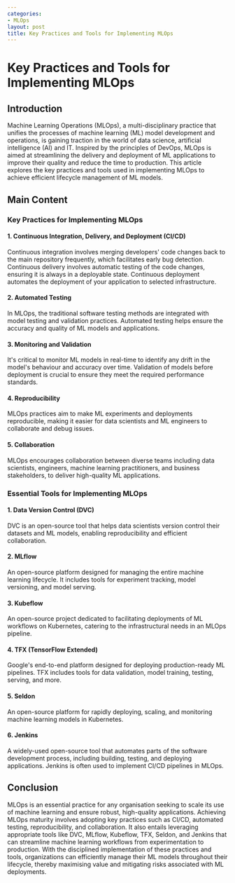 ```yaml
---
categories:
- MLOps
layout: post
title: Key Practices and Tools for Implementing MLOps
---
```


# Key Practices and Tools for Implementing MLOps

## Introduction
Machine Learning Operations (MLOps), a multi-disciplinary practice that unifies the processes of machine learning (ML) model development and operations, is gaining traction in the world of data science, artificial intelligence (AI) and IT. Inspired by the principles of DevOps, MLOps is aimed at streamlining the delivery and deployment of ML applications to improve their quality and reduce the time to production. This article explores the key practices and tools used in implementing MLOps to achieve efficient lifecycle management of ML models.

## Main Content

### Key Practices for Implementing MLOps

#### 1. Continuous Integration, Delivery, and Deployment (CI/CD)

Continuous integration involves merging developers' code changes back to the main repository frequently, which facilitates early bug detection. Continuous delivery involves automatic testing of the code changes, ensuring it is always in a deployable state. Continuous deployment automates the deployment of your application to selected infrastructure.

#### 2. Automated Testing

In MLOps, the traditional software testing methods are integrated with model testing and validation practices. Automated testing helps ensure the accuracy and quality of ML models and applications.

#### 3. Monitoring and Validation

It's critical to monitor ML models in real-time to identify any drift in the model's behaviour and accuracy over time. Validation of models before deployment is crucial to ensure they meet the required performance standards.

#### 4. Reproducibility

MLOps practices aim to make ML experiments and deployments reproducible, making it easier for data scientists and ML engineers to collaborate and debug issues.

#### 5. Collaboration  

MLOps encourages collaboration between diverse teams including data scientists, engineers, machine learning practitioners, and business stakeholders, to deliver high-quality ML applications.

### Essential Tools for Implementing MLOps

#### 1. Data Version Control (DVC)

DVC is an open-source tool that helps data scientists version control their datasets and ML models, enabling reproducibility and efficient collaboration.

#### 2. MLflow

An open-source platform designed for managing the entire machine learning lifecycle. It includes tools for experiment tracking, model versioning, and model serving.

#### 3. Kubeflow

An open-source project dedicated to facilitating deployments of ML workflows on Kubernetes, catering to the infrastructural needs in an MLOps pipeline.

#### 4. TFX (TensorFlow Extended)

Google's end-to-end platform designed for deploying production-ready ML pipelines. TFX includes tools for data validation, model training, testing, serving, and more.

#### 5. Seldon

An open-source platform for rapidly deploying, scaling, and monitoring machine learning models in Kubernetes.

#### 6. Jenkins

A widely-used open-source tool that automates parts of the software development process, including building, testing, and deploying applications. Jenkins is often used to implement CI/CD pipelines in MLOps.

## Conclusion

MLOps is an essential practice for any organisation seeking to scale its use of machine learning and ensure robust, high-quality applications. Achieving MLOps maturity involves adopting key practices such as CI/CD, automated testing, reproducibility, and collaboration. It also entails leveraging appropriate tools like DVC, MLflow, Kubeflow, TFX, Seldon, and Jenkins that can streamline machine learning workflows from experimentation to production. With the disciplined implementation of these practices and tools, organizations can efficiently manage their ML models throughout their lifecycle, thereby maximising value and mitigating risks associated with ML deployments.